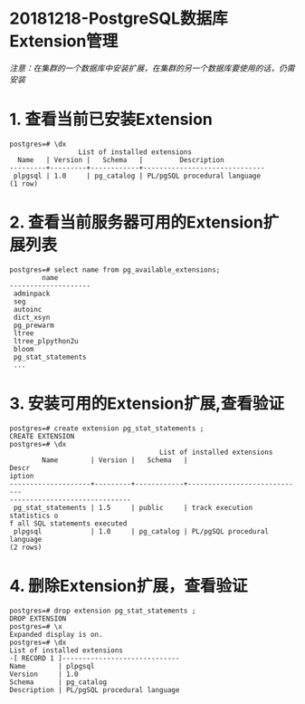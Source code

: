 # 20181218-PostgreSQL数据库Extension管理

_注意：在集群的一个数据库中安装扩展，在集群的另一个数据库要使用的话，仍需安装_

# 1. 查看当前已安装Extension
```
postgres=# \dx
				 List of installed extensions
  Name   | Version |   Schema   |         Description
---------+---------+------------+------------------------------
 plpgsql | 1.0     | pg_catalog | PL/pgSQL procedural language
(1 row)
```

# 2. 查看当前服务器可用的Extension扩展列表
```
postgres=# select name from pg_available_extensions;
		name
--------------------
 adminpack
 seg
 autoinc
 dict_xsyn
 pg_prewarm
 ltree
 ltree_plpython2u
 bloom
 pg_stat_statements
 ...
 ```

# 3. 安装可用的Extension扩展,查看验证
```
postgres=# create extension pg_stat_statements ;
CREATE EXTENSION
postgres=# \dx
									 List of installed extensions
		Name        | Version |   Schema   |                        Descr
iption
--------------------+---------+------------+-----------------------------
------------------------------
 pg_stat_statements | 1.5     | public     | track execution statistics o
f all SQL statements executed
 plpgsql            | 1.0     | pg_catalog | PL/pgSQL procedural language
(2 rows)
```
# 4. 删除Extension扩展，查看验证
```
postgres=# drop extension pg_stat_statements ;
DROP EXTENSION
postgres=# \x
Expanded display is on.
postgres=# \dx
List of installed extensions
-[ RECORD 1 ]-----------------------------
Name        | plpgsql
Version     | 1.0
Schema      | pg_catalog
Description | PL/pgSQL procedural language
```
